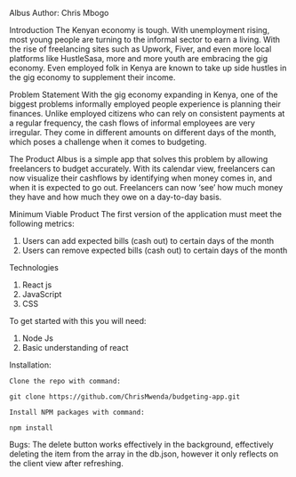 Albus 
Author: Chris Mbogo

Introduction
The Kenyan economy is tough. With unemployment rising, most young people are turning to the informal sector to earn a living.  With the rise of freelancing sites such as Upwork, Fiver, and even more local platforms like HustleSasa, more and more youth are embracing the gig economy. Even employed folk in Kenya are known to take up side hustles in the gig economy to supplement their income. 

Problem Statement
With the gig economy expanding in Kenya, one of the biggest problems informally employed people experience is planning their finances. Unlike employed citizens who can rely on consistent payments at a regular frequency, the cash flows of informal employees are very irregular. They come in different amounts on different days of the month, which poses a challenge when it comes to budgeting.

The Product 
Albus is a simple app that solves this problem by allowing freelancers to budget accurately. 
With its calendar view, freelancers can now visualize their cashflows by identifying when money comes in, and when it is expected to go out. Freelancers can now ‘see’ how much money they have and how much they owe on a day-to-day basis. 

Minimum Viable Product
The first version of the application must meet the following metrics:
1. Users can add expected bills (cash out) to certain days of the month
2. Users can remove expected bills (cash out) to certain days of the month

Technologies
1. React js 
2. JavaScript
3. CSS



To get started with this you will need:
1. Node Js
2. Basic understanding of react

  
Installation:

    Clone the repo with command: 

    git clone https://github.com/ChrisMwenda/budgeting-app.git

    Install NPM packages with command: 

    npm install

Bugs:
The delete button works effectively in the background, effectively deleting the item from the array in the db.json, however it only reflects on the client view after refreshing. 